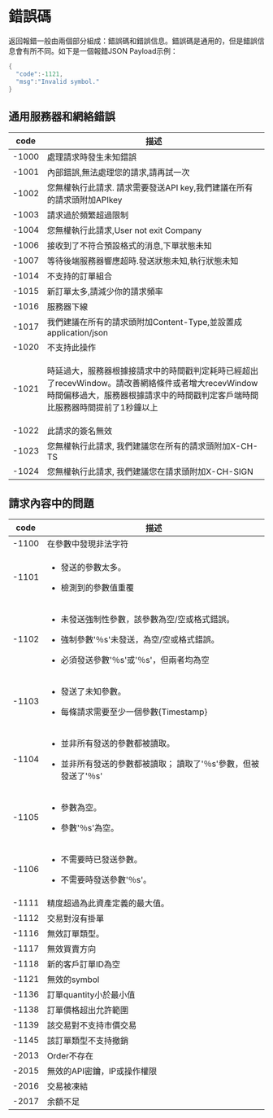 # 錯誤碼

返回報錯一般由兩個部分組成：錯誤碼和錯誤信息。錯誤碼是通用的，但是錯誤信息會有所不同。如下是一個報錯JSON Payload示例：

```java
{
  "code":-1121,
  "msg":"Invalid symbol."
}
```

## 通用服務器和網絡錯誤

| code  | 描述                                                                                                               |
| ----- | ---------------------------------------------------------------------------------------------------------------- |
| -1000 | 處理請求時發生未知錯誤                                                                                                      |
| -1001 | 內部錯誤,無法處理您的請求,請再試一次                                                                                              |
| -1002 | 您無權執行此請求. 請求需要發送API key,我們建議在所有的請求頭附加APIkey                                                                      |
| -1003 | 請求過於頻繁超過限制                                                                                                       |
| -1004 | 您無權執行此請求,User not exit Company                                                                                   |
| -1006 | 接收到了不符合預設格式的消息,下單狀態未知                                                                                            |
| -1007 | 等待後端服務器響應超時.發送狀態未知,執行狀態未知                                                                                        |
| -1014 | 不支持的訂單組合                                                                                                         |
| -1015 | 新訂單太多,請減少你的請求頻率                                                                                                  |
| -1016 | 服務器下線                                                                                                            |
| -1017 | 我們建議在所有的請求頭附加Content-Type,並設置成application/json                                                                   |
| -1020 | 不支持此操作                                                                                                           |
| -1021 | <p>時延過大，服務器根據接請求中的時間戳判定耗時已經超出了recevWindow。請改善網絡條件或者增大recevWindow<br>時間偏移過大，服務器根據請求中的時間戳判定客戶端時間比服務器時間提前了1秒鐘以上</p> |
| -1022 | 此請求的簽名無效                                                                                                         |
| -1023 | 您無權執行此請求, 我們建議您在所有的請求頭附加X-CH-TS                                                                                  |
| -1024 | 您無權執行此請求, 我們建議您在請求頭附加X-CH-SIGN                                                                                   |

## 請求內容中的問題

| code  | 描述                                                                                                                       |
| ----- | ------------------------------------------------------------------------------------------------------------------------ |
| -1100 | 在參數中發現非法字符                                                                                                               |
| -1101 | <ul><li>發送的參數太多。</li></ul><ul><li>檢測到的參數值重覆</li></ul>                                                                    |
| -1102 | <ul><li>未發送強制性參數，該參數為空/空或格式錯誤。</li></ul><ul><li>強制參數'％s'未發送，為空/空或格式錯誤。</li></ul><ul><li>必須發送參數'％s'或'％s'，但兩者均為空</li></ul> |
| -1103 | <ul><li>發送了未知參數。</li></ul><ul><li>每條請求需要至少一個參數{Timestamp}</li></ul>                                                      |
| -1104 | <ul><li>並非所有發送的參數都被讀取。</li></ul><ul><li>並非所有發送的參數都被讀取； 讀取了'％s'參數，但被發送了'％s'</li></ul>                                     |
| -1105 | <ul><li>參數為空。</li></ul><ul><li>參數'％s'為空。</li></ul>                                                                       |
| -1106 | <ul><li>不需要時已發送參數。</li></ul><ul><li>不需要時發送參數'％s'。</li></ul>                                                              |
| -1111 | 精度超過為此資產定義的最大值。                                                                                                          |
| -1112 | 交易對沒有掛單                                                                                                                  |
| -1116 | 無效訂單類型。                                                                                                                  |
| -1117 | 無效買賣方向                                                                                                                   |
| -1118 | 新的客戶訂單ID為空                                                                                                               |
| -1121 | 無效的symbol                                                                                                                |
| -1136 | 訂單quantity小於最小值                                                                                                          |
| -1138 | 訂單價格超出允許範圍                                                                                                               |
| -1139 | 該交易對不支持市價交易                                                                                                              |
| -1145 | 該訂單類型不支持撤銷                                                                                                               |
| -2013 | Order不存在                                                                                                                 |
| -2015 | 無效的API密鑰，IP或操作權限                                                                                                         |
| -2016 | 交易被凍結                                                                                                                    |
| -2017 | 余額不足                                                                                                                     |
